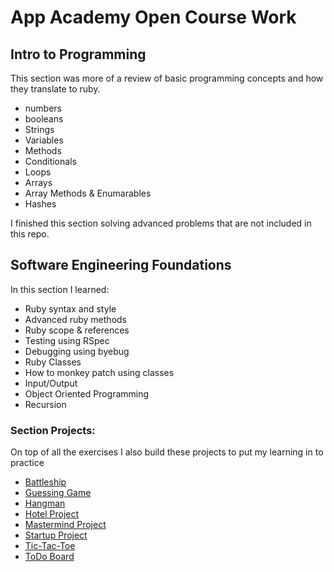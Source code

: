 # App Academy Open Course Work

## Intro to Programming
This section was more of a review of basic programming concepts and how they translate to ruby.

- numbers
- booleans
- Strings
- Variables
- Methods
- Conditionals
- Loops
- Arrays
- Array Methods & Enumarables
- Hashes

I finished this section solving advanced problems that are not included in this repo.

## Software Engineering Foundations

In this section I learned:

- Ruby syntax and style
- Advanced ruby methods
- Ruby scope & references
- Testing using RSpec
- Debugging using byebug
- Ruby Classes
- How to monkey patch using classes
- Input/Output
- Object Oriented Programming
- Recursion

### Section Projects:
On top of all the exercises I also build these projects to put my learning in to practice
- [Battleship](software_engineering_foundations/battleship_project)
- [Guessing Game](software_engineering_foundations/guessing_game_project)
- [Hangman](software_engineering_foundations/hangman_project)
- [Hotel Project](software_engineering_foundations/hotel_project)
- [Mastermind Project](software_engineering_foundations/mastermind_project)
- [Startup Project](software_engineering_foundations/startup_project)
- [Tic-Tac-Toe](software_engineering_foundations/tic_tac_toe)
- [ToDo Board](software_engineering_foundations/Todo_Board)
